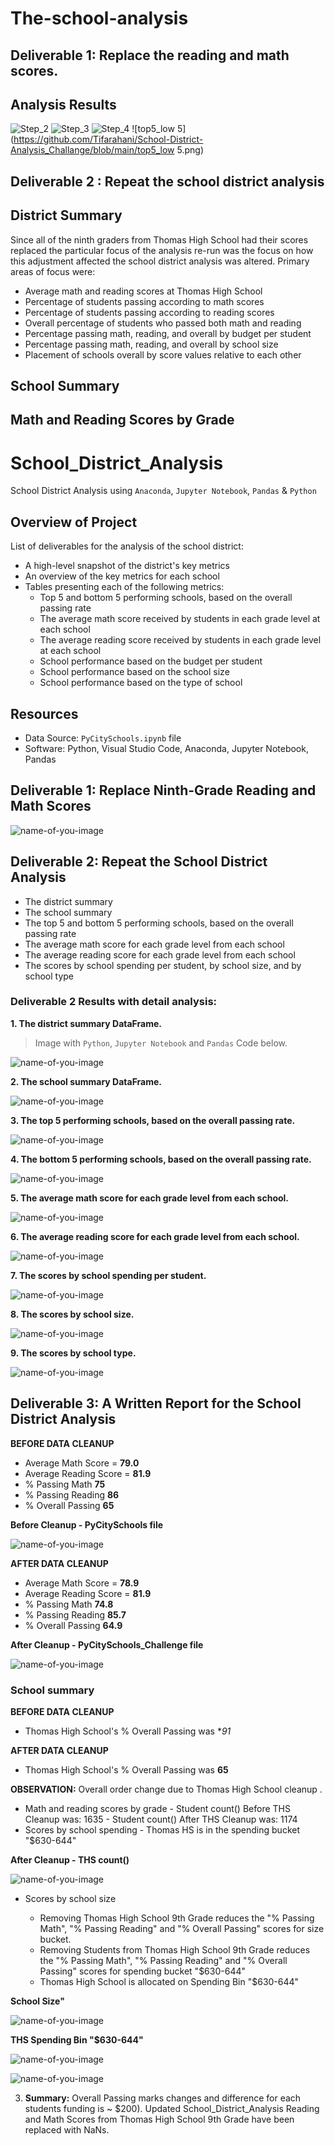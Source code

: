 # The-school-analysis

## Deliverable 1: Replace the reading and math scores.


## Analysis Results
![Step_2](https://github.com/Tifarahani/School-District-Analysis_Challange/blob/main/Resources/Step_2.png)
![Step_3](https://github.com/Tifarahani/School-District-Analysis_Challange/blob/main/Resources/Step_3.png)
![Step_4](https://github.com/Tifarahani/School-District-Analysis_Challange/blob/main/Resources/Step_4.png)
![top5_low 5](https://github.com/Tifarahani/School-District-Analysis_Challange/blob/main/top5_low 5.png)
## Deliverable 2 : Repeat the school district analysis


## District Summary
Since all of the ninth graders from Thomas High School had their scores replaced the particular focus of the analysis re-run was the
focus on how this adjustment affected the school district analysis was altered. Primary areas of focus were:

* Average math and reading scores at Thomas High School
* Percentage of students passing according to math scores
* Percentage of students passing according to reading scores
* Overall percentage of students who passed both math and reading
* Percentage passing math, reading, and overall by budget per student
* Percentage passing math, reading, and overall by school size
* Placement of schools overall by score values relative to each other

## School Summary



## Math and Reading Scores by Grade
# School_District_Analysis
School District Analysis using `Anaconda`, `Jupyter Notebook`, `Pandas` &amp; `Python`

## Overview of Project
List of deliverables for the analysis of the school district: 
* A high-level snapshot of the district's key metrics
* An overview of the key metrics for each school
* Tables presenting each of the following metrics:
    * Top 5 and bottom 5 performing schools, based on the overall passing rate
    * The average math score received by students in each grade level at each school
    * The average reading score received by students in each grade level at each school
    * School performance based on the budget per student
    * School performance based on the school size 
    * School performance based on the type of school

## Resources
* Data Source: `PyCitySchools.ipynb` file 
* Software: Python, Visual Studio Code, Anaconda, Jupyter Notebook, Pandas

## Deliverable 1: Replace Ninth-Grade Reading and Math Scores

![name-of-you-image](https://github.com/Dorislava/School_District_Analysis/blob/main/4.1.PNG)


## Deliverable 2: Repeat the School District Analysis

* The district summary 
* The school summary
* The top 5 and bottom 5 performing schools, based on the overall passing rate
* The average math score for each grade level from each school
* The average reading score for each grade level from each school
* The scores by school spending per student, by school size, and by school type
 
### Deliverable 2 Results with detail analysis:
**1. The district summary DataFrame.**
> Image with `Python`, `Jupyter Notebook` and `Pandas` Code below.


![name-of-you-image](https://github.com/Tifarahani/School-District-Analysis_Challange/tree/main/4.2.PNG)


**2. The school summary DataFrame.**


![name-of-you-image](https://github.com/Tifarahani/School-District-Analysis_Challange/tree/main/4.3.PNG)

**3. The top 5 performing schools, based on the overall passing rate.**

![name-of-you-image](https://github.com/Tifarahani/School-District-Analysis_Challange/tree/main/4.4.PNG)


**4. The bottom 5 performing schools, based on the overall passing rate.**

![name-of-you-image](https://github.com/Tifarahani/School-District-Analysis_Challange/tree/main/4.5.PNG)

**5. The average math score for each grade level from each school.**

![name-of-you-image](https://github.com/Tifarahani/School-District-Analysis_Challange/tree/main/4.6.PNG)


**6. The average reading score for each grade level from each school.**

![name-of-you-image](https://github.com/Tifarahani/School-District-Analysis_Challange/tree/main/4.7.PNG)


**7. The scores by school spending per student.**

![name-of-you-image](https://github.com/Tifarahani/School-District-Analysis_Challange/tree/main/4.8.PNG)


**8. The scores by school size.**


![name-of-you-image](https://github.com/Tifarahani/School-District-Analysis_Challange/tree/main/4.9.PNG)

**9. The scores by school type.**

![name-of-you-image](https://github.com/Tifarahani/School-District-Analysis_Challange/tree/main/4.10.PNG)


## Deliverable 3: A Written Report for the School District Analysis

**BEFORE DATA CLEANUP**
- Average Math Score = **79.0**
- Average Reading Score = **81.9**
- % Passing Math **75**
- % Passing Reading **86** 
- % Overall Passing **65**

**Before Cleanup - PyCitySchools file**

![name-of-you-image](https://github.com/Tifarahani/School-District-Analysis_Challange/tree/main/4.11.PNG)

**AFTER DATA CLEANUP**

- Average Math Score = **78.9**
- Average Reading Score = **81.9**
- % Passing Math **74.8**
- % Passing Reading **85.7** 
- % Overall Passing **64.9**

**After Cleanup - PyCitySchools_Challenge file**


![name-of-you-image](https://github.com/Tifarahani/School-District-Analysis_Challange/tree/main/4.12.PNG)

### School summary 

**BEFORE DATA CLEANUP**
- Thomas High School's % Overall Passing was **91*

**AFTER DATA CLEANUP**
- Thomas High School's % Overall Passing was **65**

**OBSERVATION:** Overall order change due to Thomas High School cleanup .

* Math and reading scores by grade
        - Student count() Before THS Cleanup was: 1635
        - Student count() After THS Cleanup was: 1174
* Scores by school spending
        - Thomas HS is in the spending bucket "$630-644"
       
**After Cleanup - THS count()**

![name-of-you-image](https://github.com/Tifarahani/School-District-Analysis_Challange/tree/main/4.15.PNG)

* Scores by school size

   - Removing Thomas High School 9th Grade reduces the "% Passing Math", "% Passing Reading" and "% Overall Passing" scores for size bucket.
   - Removing Students from Thomas High School 9th Grade reduces the "% Passing Math", "% Passing Reading" and "% Overall Passing" scores for spending bucket "$630-644"
    - Thomas High School is allocated on Spending Bin "$630-644" 
        
 **School Size"**
     
 ![name-of-you-image](https://github.com/Tifarahani/School-District-Analysis_Challange/tree/main/4.16.PNG)
    
  **THS Spending Bin "$630-644"**
     
 ![name-of-you-image](https://github.com/Tifarahani/School-District-Analysis_Challange/tree/main/4.17.PNG)
 
 ![name-of-you-image](https://github.com/Dorislava/School_District_Analysis/blob/main/4.18.PNG)
     
3. **Summary:** 
Overall Passing marks changes and difference for each students funding is ~ $200). 
Updated School_District_Analysis Reading and Math Scores from Thomas High School 9th Grade have been replaced with NaNs.
 

